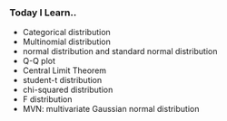 ### Today I Learn..

 - Categorical distribution
 - Multinomial distribution
 - normal distribution and standard normal distribution
 - Q-Q plot
 - Central Limit Theorem
 - student-t distribution
 - chi-squared distribution
 - F distribution
 - MVN: multivariate Gaussian normal distribution
